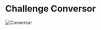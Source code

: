 # Challenge Conversor

![Conversor](https://user-images.githubusercontent.com/109835285/219216327-4004c496-783d-406b-a6cc-165ea0555eeb.PNG)
